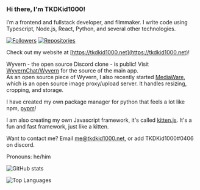 ### Hi there, I'm TKDKid1000!

I’m a frontend and fullstack developer, and filmmaker.
I write code using Typescript, Node.js, React, Python, and several other technologies. 

[![Followers](https://img.shields.io/badge/dynamic/json?color=green&label=Followers&query=followers&url=https%3A%2F%2Fapi.github.com%2Fusers%2FTKDKid1000)](https://github.com/TKDKid1000?tab=followers)
[![Repositories](https://img.shields.io/badge/dynamic/json?color=blue&label=Repositories&query=public_repos&url=https%3A%2F%2Fapi.github.com%2Fusers%2FTKDKid1000)](https://github.com/TKDKid1000?tab=repositories)

Check out my website at [https://tkdkid1000.net](https://tkdkid1000.net)!

Wyvern - the open source Discord clone - is public! Visit [WyvernChat/Wyvern](https://github.com/WyvernChat/Wyvern) for the source of the main app.<br />
As an open source piece of Wyvern, I also recently started [MediaWare](https://github.com/WyvernChat/MediaWare), which is an open source image proxy/upload server. It handles resizing, cropping, and storage.

I have created my own package manager for python that feels a lot like npm, [pypm](https://www.npmjs.com/package/@tkdkid1000/pypm)!

I am also creating my own Javascript framework, it's called [kitten.js](https://github.com/TKDKid1000/kitten.js). It's a fun and fast framework, just like a kitten.

Want to contact me? Email [me@tkdkid1000.net](mailto:me@tkdkid1000.net), or add TKDKid1000#0406 on discord. 

Pronouns: he/him

![GitHub stats](https://github-readme-stats.vercel.app/api?username=TKDKid1000&theme=merko)

![Top Languages](https://github-readme-stats.vercel.app/api/top-langs/?username=TKDKid1000&layout=compact&theme=merko)
